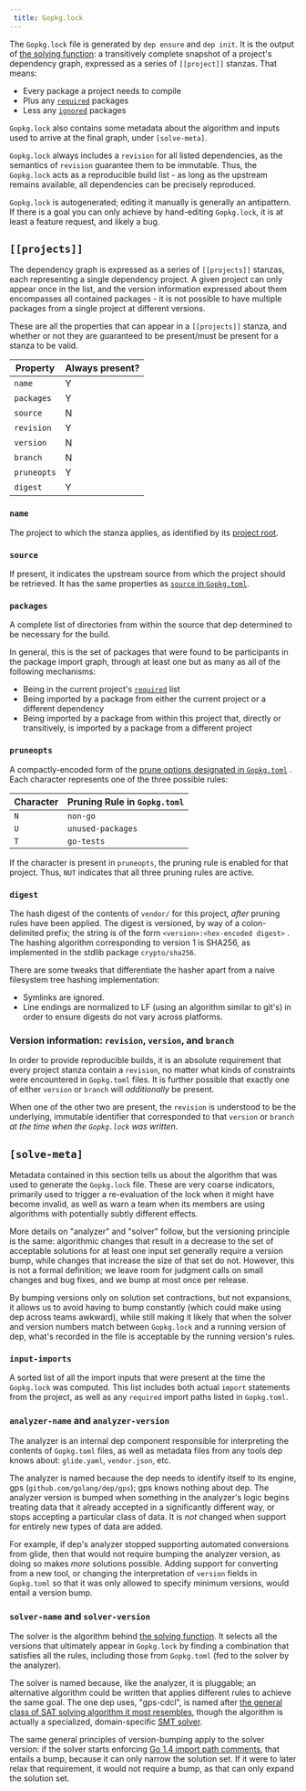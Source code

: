 ```yaml
---
 title: Gopkg.lock
---
```


The `Gopkg.lock` file is generated by `dep ensure` and `dep init`. It is the output of [the solving function](ensure-mechanics.md#functional-flow): a transitively complete snapshot of a project's dependency graph, expressed as a series of `[[project]]` stanzas. That means:

* Every package a project needs to compile
* Plus any [`required`](Gopkg.toml.md#required) packages
* Less any [`ignored`](Gopkg.toml.md#ignored) packages

`Gopkg.lock` also contains some metadata about the algorithm and inputs used to arrive at the final graph, under `[solve-meta]`.

`Gopkg.lock` always includes a `revision` for all listed dependencies, as the semantics of `revision` guarantee them to be immutable. Thus, the `Gopkg.lock` acts as a reproducible build list - as long as the upstream remains available, all dependencies can be precisely reproduced.

`Gopkg.lock` is autogenerated; editing it manually is generally an antipattern. If there is a goal you can only achieve by hand-editing `Gopkg.lock`, it is at least a feature request, and likely a bug.

## `[[projects]]`

The dependency graph is expressed as a series of `[[projects]]` stanzas, each representing a single dependency project. A given project can only appear once in the list, and the version information expressed about them encompasses all contained packages - it is not possible to have multiple packages from a single project at different versions.

These are all the properties that can appear in a `[[projects]]` stanza, and whether or not they are guaranteed to be present/must be present for a stanza to be valid.

| **Property** | **Always present?** |
| ------------ | ------------------- |
| `name`       | Y                   |
| `packages`   | Y                   |
| `source`     | N                   |
| `revision`   | Y                   |
| `version`    | N                   |
| `branch`     | N                   |
| `pruneopts`  | Y                   |
| `digest`     | Y                   |

### `name`

The project to which the stanza applies, as identified by its [project root](glossary.md#project-root).

### `source`

If present, it indicates the upstream source from which the project should be retrieved. It has the same properties as [`source` in `Gopkg.toml`](Gopkg.toml.md#source).

### `packages`

A complete list of directories from within the source that dep determined to be necessary for the build.

In general, this is the set of packages that were found to be participants in the package import graph, through at least one but as many as all of the following mechanisms:

* Being in the current project's [`required`](Gopkg.toml.md#required) list
* Being imported by a package from either the current project or a different dependency
* Being imported by a package from within this project that, directly or transitively, is imported by a package from a different project

### `pruneopts`

A compactly-encoded form of the [prune options designated in `Gopkg.toml`](Gopkg.toml.md#prune) . Each character represents one of the three possible rules:

| Character | Pruning Rule in `Gopkg.toml` |
| --------- | ---------------------------- |
| `N`       | `non-go`                     |
| `U`       | `unused-packages`            |
| `T`       | `go-tests`                   |

If the character is present in `pruneopts`, the pruning rule is enabled for that project. Thus, `NUT` indicates that all three pruning rules are active.

### `digest`

The hash digest of the contents of `vendor/` for this project, _after_ pruning rules have been applied. The digest is versioned, by way of a colon-delimited prefix; the string is of the form `<version>:<hex-encoded digest>` . The hashing algorithm corresponding to version 1 is SHA256, as implemented in the stdlib package `crypto/sha256`.

There are some tweaks that differentiate the hasher apart from a naive filesystem tree hashing implementation:

* Symlinks are ignored.
* Line endings are normalized to LF (using an algorithm similar to git's) in order to ensure digests do not vary across platforms.

### Version information: `revision`, `version`, and `branch`

In order to provide reproducible builds, it is an absolute requirement that every project stanza contain a `revision`, no matter what kinds of constraints were encountered in `Gopkg.toml` files. It is further possible that exactly one of either `version` or `branch` will _additionally_ be present.

When one of the other two are present, the `revision` is understood to be the underlying, immutable identifier that corresponded to that `version` or `branch` _at the time when the `Gopkg.lock` was written_.

## `[solve-meta]`

Metadata contained in this section tells us about the algorithm that was used to generate the `Gopkg.lock` file. These are very coarse indicators, primarily used to trigger a re-evaluation of the lock when it might have become invalid, as well as warn a team when its members are using algorithms with potentially subtly different effects.

More details on "analyzer" and "solver" follow, but the versioning principle is the same: algorithmic changes that result in a decrease to the set of acceptable solutions for at least one input set generally require a version bump, while changes that increase the size of that set do not. However, this is not a formal definition; we leave room for judgment calls on small changes and bug fixes, and we bump at most once per release.

By bumping versions only on solution set contractions, but not expansions, it allows us to avoid having to bump constantly (which could make using dep across teams awkward), while still making it likely that when the solver and version numbers match between `Gopkg.lock` and a running version of dep, what's recorded in the file is acceptable by the running version's rules.

### `input-imports`

A sorted list of all the import inputs that were present at the time the `Gopkg.lock` was computed. This list includes both actual `import` statements from the project, as well as any `required` import paths listed in `Gopkg.toml`.

### `analyzer-name` and `analyzer-version`

The analyzer is an internal dep component responsible for interpreting the contents of `Gopkg.toml` files, as well as metadata files from any tools dep knows about: `glide.yaml`, `vendor.json`, etc.

The analyzer is named because the dep needs to identify itself to its engine, gps (`github.com/golang/dep/gps`); gps knows nothing about dep. The analyzer version is bumped when something in the analyzer's logic begins treating data that it already accepted in a significantly different way, or stops accepting a particular class of data. It is _not_ changed when support for entirely new types of data are added.

For example, if dep's analyzer stopped supporting automated conversions from glide, then that would not require bumping the analyzer version, as doing so makes _more_ solutions possible. Adding support for converting from a new tool, or changing the interpretation of `version` fields in `Gopkg.toml` so that it was only allowed to specify minimum versions, would entail a version bump.

### `solver-name` and `solver-version`

The solver is the algorithm behind [the solving function](ensure-mechanics.md#functional-flow). It selects all the versions that ultimately appear in `Gopkg.lock` by finding a combination that satisfies all the rules, including those from `Gopkg.toml` (fed to the solver by the analyzer).

The solver is named because, like the analyzer, it is pluggable; an alternative algorithm could be written that applies different rules to achieve the same goal. The one dep uses, "gps-cdcl", is named after [the general class of SAT solving algorithm it most resembles](https://en.wikipedia.org/wiki/Conflict-Driven_Clause_Learning), though the algorithm is actually a specialized, domain-specific [SMT solver](https://en.wikipedia.org/wiki/Satisfiability_modulo_theories).

The same general principles of version-bumping apply to the solver version: if the solver starts enforcing [Go 1.4 import path comments](https://golang.org/cmd/go/#hdr-Import_path_checking), that entails a bump, because it can only narrow the solution set. If it were to later relax that requirement, it would not require a bump, as that can only expand the solution set.